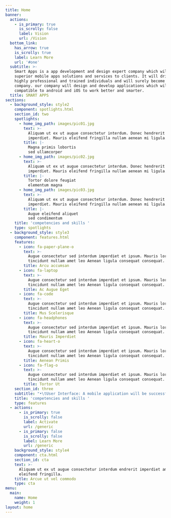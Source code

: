 ```yaml
---
title: Home
banner:
  actions:
    - is_primary: true
      is_scrolly: false
      label: Vision
      url: /Vision
  bottom_link:
    has_arrow: true
    is_scrolly: true
    label: Learn More
    url: '#one'
  subtitle: >-
    Smart Apps is a app development and design expert company which will provide
    superior mobile apps solutions and services to clients. It will driven by
    highly professional and trained individuals and will surely become a leading
    company. our company will design and develop applications which will
    compatible to android and iOS to work better and smarter.
  title: SMART APPS
sections:
  - background_style: style2
    component: spotlights.html
    section_id: two
    spotlights:
      - home_img_path: images/pic01.jpg
        text: >-
          Aliquam ut ex ut augue consectetur interdum. Donec hendrerit
          imperdiet. Mauris eleifend fringilla nullam aenean mi ligula.
        title: |-
          Magna primis lobortis
          sed ullamcorper
      - home_img_path: images/pic02.jpg
        text: >-
          Aliquam ut ex ut augue consectetur interdum. Donec hendrerit
          imperdiet. Mauris eleifend fringilla nullam aenean mi ligula.
        title: |-
          Tortor dolore feugiat
          elementum magna
      - home_img_path: images/pic03.jpg
        text: >-
          Aliquam ut ex ut augue consectetur interdum. Donec hendrerit
          imperdiet. Mauris eleifend fringilla nullam aenean mi ligula.
        title: |-
          Augue eleifend aliquet
          sed condimentum
    title: 'competencies and skills '
    type: spotlights
  - background_style: style3
    component: features.html
    features:
      - icon: fa-paper-plane-o
        text: >-
          Augue consectetur sed interdum imperdiet et ipsum. Mauris lorem
          tincidunt nullam amet leo Aenean ligula consequat consequat.
        title: Arcu accumsan
      - icon: fa-laptop
        text: >-
          Augue consectetur sed interdum imperdiet et ipsum. Mauris lorem
          tincidunt nullam amet leo Aenean ligula consequat consequat.
        title: Ac Augue Eget
      - icon: fa-code
        text: >-
          Augue consectetur sed interdum imperdiet et ipsum. Mauris lorem
          tincidunt nullam amet leo Aenean ligula consequat consequat.
        title: Mus Scelerisque
      - icon: fa-headphones
        text: >-
          Augue consectetur sed interdum imperdiet et ipsum. Mauris lorem
          tincidunt nullam amet leo Aenean ligula consequat consequat.
        title: Mauris Imperdiet
      - icon: fa-heart-o
        text: >-
          Augue consectetur sed interdum imperdiet et ipsum. Mauris lorem
          tincidunt nullam amet leo Aenean ligula consequat consequat.
        title: Aenean Primis
      - icon: fa-flag-o
        text: >-
          Augue consectetur sed interdum imperdiet et ipsum. Mauris lorem
          tincidunt nullam amet leo Aenean ligula consequat consequat.
        title: Tortor Ut
    section_id: three
    subtitle: "•\tUser Interface: A mobile application will be successful one if it is created by a high quality user interface.\r\n\n\r\n\nThe interface is responsible for interaction between user and the software. The application must be user friendly and easy to use. It should also be attractive among all the applications available. There should be good color combination for the buttons and components should be easily visible to the user. The application should be fast in operation and smooth accessing.\r\n\n\r\n\n•\tKnowledge of every platform: The developer and his team should be aware of all the platforms available to develop a application. Nowadays three platforms are available to design the application which are android, i phones, and windows. The developer and his team should have the knowledge to develop the programs in all the platforms rather than experienced and able to code only in one. This will make a developer more successful with wide range of possibilities.\r\n\n\r\n\n•\tKnowledge of modern programming: This is also an important skill in mobile applications design. There are some commonly used languages for mobile applications like C, C++, Java and Java script. Developer and his team should be experienced in these languages. Also they should be expertise in new languages like HTML5, CSS and xcode etc.\r\n\n\r\n\n•\tKnowledge of business: Knowledge of business is must to win over the competition in the market. Many people do not take much interest in this skill but it plays a series role to be a successful developer. The application will be famous among all the similar applications available in the market only if its features are more than others. And it is possible only when developer has great optimize the visibility of the application among the list available of similar applications. So as the other components like business and marketing is also plays a vital role in a successful career."
    title: 'competencies and skills '
    type: features
  - actions:
      - is_primary: true
        is_scrolly: false
        label: Activate
        url: /generic
      - is_primary: false
        is_scrolly: false
        label: Learn More
        url: /generic
    background_style: style4
    component: cta.html
    section_id: cta
    text: >-
      Aliquam ut ex ut augue consectetur interdum endrerit imperdiet amet
      eleifend fringilla.
    title: Arcue ut vel commodo
    type: cta
menu:
  main:
    name: Home
    weight: 1
layout: home
---
```


